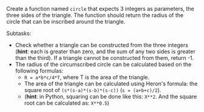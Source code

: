 Create a function named `circle` that expects 3 integers as parameters, the three sides of the triangle. The function should return the radius of the circle that can be inscribed around the triangle.

Subtasks:
- Check whether a triangle can be constructed from the three integers (**hint**: each is greater than zero, and the sum of any two sides is greater than the third). If a triangle cannot be constructed from them, return -1.
- The radius of the circumscribed circle can be calculated based on the following formulas:
    * `R = a*b*c/4*T`, where T is the area of the triangle.
    * The area of the triangle can be calculated using Heron's formula: the square root of `(s*(s-a)*(s-b)*(s-c))` (`s = (a+b+c)/2`).
    * (**hint**: in Python, squaring can be done like this: `X**2`. And the square root can be calculated as: `X**0.5`)
